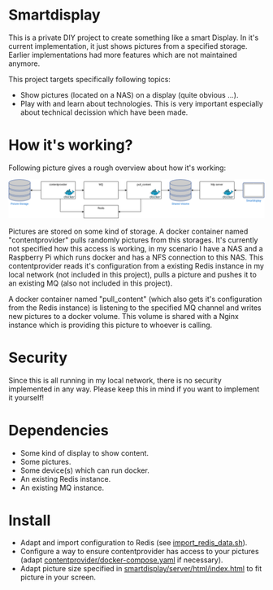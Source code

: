 # Smartdisplay

This is a private DIY project to create something like a smart Display. In it's current implementation, it just shows pictures from a specified storage. Earlier implementations had more features which are not maintained anymore.

This project targets specifically following topics:

* Show pictures (located on a NAS) on a display (quite obvious ...).
* Play with and learn about technologies. This is very important especially about technical decission which have been made.

# How it's working?

Following picture gives a rough overview about how it's working:

![Overview](/overview.png)

Pictures are stored on some kind of storage. A docker container named "contentprovider" pulls randomly pictures from this storages. It's currently not specified how this access is working, in my scenario I have a NAS and a Raspberry Pi which runs docker and has a NFS connection to this NAS. This contentprovider reads it's configuration from a existing Redis instance in my local network (not included in this project), pulls a picture and pushes it to an existing MQ (also not included in this project).

A docker container named "pull_content" (which also gets it's configuration from the Redis instance) is listening to the specified MQ channel and writes new pictures to a docker volume. This volume is shared with a Nginx instance which is providing this picture to whoever is calling.

# Security

Since this is all running in my local network, there is no security implemented in any way. Please keep this in mind if you want to implement it yourself!

# Dependencies

* Some kind of display to show content.
* Some pictures.
* Some device(s) which can run docker.
* An existing Redis instance.
* An existing MQ instance.

# Install

* Adapt and import configuration to Redis (see [import_redis_data.sh](/import_redis_data.sh)).
* Configure a way to ensure contentprovider has access to your pictures (adapt [contentprovider/docker-compose.yaml](/contentprovider/docker-compose.yaml) if necessary).
* Adapt picture size specified in [smartdisplay/server/html/index.html](/smartdisplay/server/html/index.html) to fit picture in your screen.

